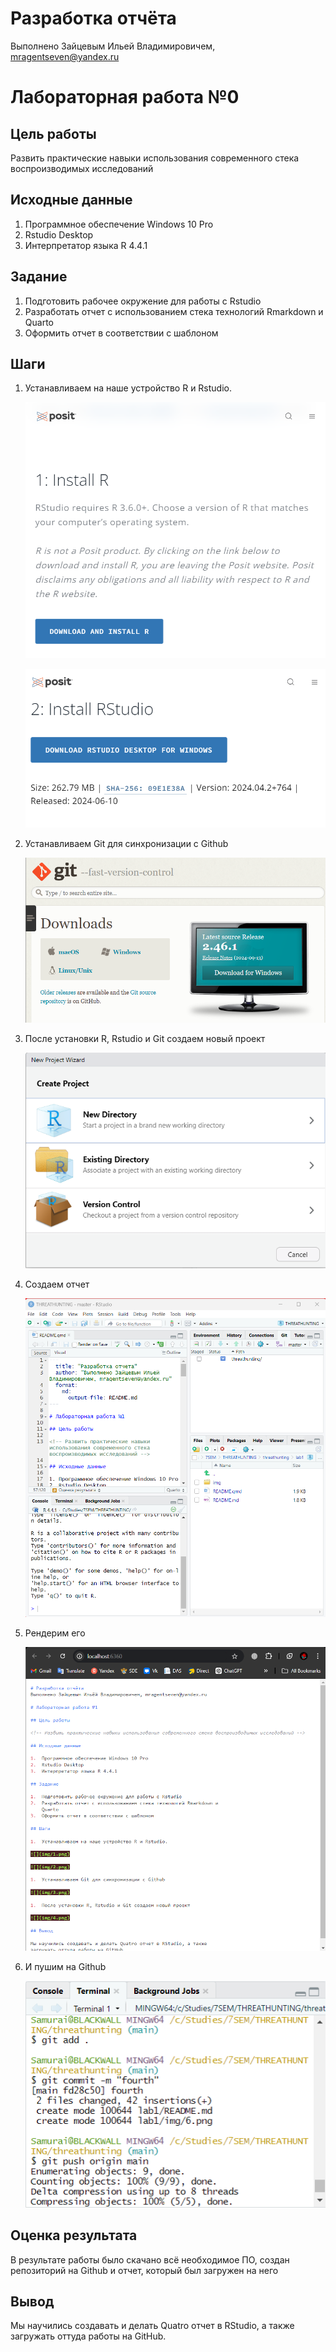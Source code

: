 # Разработка отчёта
Выполнено Зайцевым Ильей Владимировичем, mragentseven@yandex.ru

# Лабораторная работа №0

## Цель работы

Развить практические навыки использования современного стека
воспроизводимых исследований

## Исходные данные

1.  Программное обеспечение Windows 10 Pro
2.  Rstudio Desktop
3.  Интерпретатор языка R 4.4.1

## Задание

1.  Подготовить рабочее окружение для работы с Rstudio
2.  Разработать отчет с использованием стека технологий Rmarkdown и
    Quarto
3.  Оформить отчет в соответствии с шаблоном

## Шаги

1.  Устанавливаем на наше устройство R и Rstudio.

    ![](img/1.png)

    ![](img/2.png)

2.  Устанавливаем Git для синхронизации с Github

    ![](img/3.png)

3.  После установки R, Rstudio и Git создаем новый проект

    ![](img/4.png)

4.  Создаем отчет

    ![](img/5.png)

5.  Рендерим его

    ![](img/6.png)

6.  И пушим на Github

    ![](img/7.png)

## Оценка результата

В результате работы было скачано всё необходимое ПО, создан репозиторий
на Github и отчет, который был загружен на него

## Вывод

Мы научились создавать и делать Quatro отчет в RStudio, а также
загружать оттуда работы на GitHub.
